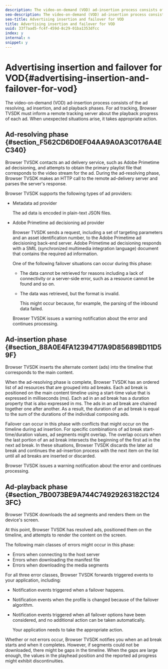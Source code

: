 ```yaml
---
description: The video-on-demand (VOD) ad-insertion process consists of the ad resolving, ad insertion, and ad playback phases. For ad tracking, Browser TVSDK must inform a remote tracking server about the playback progress of each ad. When unexpected situations arise, it takes appropriate action.
seo-description: The video-on-demand (VOD) ad-insertion process consists of the ad resolving, ad insertion, and ad playback phases. For ad tracking, Browser TVSDK must inform a remote tracking server about the playback progress of each ad. When unexpected situations arise, it takes appropriate action.
seo-title: Advertising insertion and failover for VOD
title: Advertising insertion and failover for VOD
uuid: 33f7aad5-fc4f-459d-8c29-01ba1353dfcc
index: y
internal: n
snippet: y
---
```


# Advertising insertion and failover for VOD{#advertising-insertion-and-failover-for-vod}

The video-on-demand (VOD) ad-insertion process consists of the ad resolving, ad insertion, and ad playback phases. For ad tracking, Browser TVSDK must inform a remote tracking server about the playback progress of each ad. When unexpected situations arise, it takes appropriate action.

## Ad-resolving phase {#section_F562CD6D0EF04AA9A0A3C0176A4EC340}

Browser TVSDK contacts an ad delivery service, such as Adobe Primetime ad decisioning, and attempts to obtain the primary playlist file that corresponds to the video stream for the ad. During the ad-resolving phase, Browser TVSDK makes an HTTP call to the remote ad-delivery server and parses the server's response.

Browser TVSDK supports the following types of ad providers:

* Metadata ad provider

  The ad data is encoded in plain-text JSON files. 
* Adobe Primetime ad decisioning ad provider

  Browser TVSDK sends a request, including a set of targeting parameters and an asset identification number, to the Adobe Primetime ad decisioning back-end server. Adobe Primetime ad decisioning responds with a SMIL (synchronized multimedia integration language) document that contains the required ad information.

  One of the following failover situations can occur during this phase:

    * The data cannot be retrieved for reasons including a lack of connectivity or a server-side error, such as a resource cannot be found and so on. 
    * The data was retrieved, but the format is invalid.

      This might occur because, for example, the parsing of the inbound data failed.

  Browser TVSDK issues a warning notification about the error and continues processing.

## Ad-insertion phase {#section_88A0E4FA12394717A9D85689BD11D59F}

Browser TVSDK inserts the alternate content (ads) into the timeline that corresponds to the main content.

When the ad-resolving phase is complete, Browser TVSDK has an ordered list of ad resources that are grouped into ad breaks. Each ad break is positioned on the main content timeline using a start-time value that is expressed in milliseconds (ms). Each ad in an ad break has a duration property that is also expressed in ms. The ads in an ad break are chained together one after another. As a result, the duration of an ad break is equal to the sum of the durations of the individual composing ads.

Failover can occur in this phase with conflicts that might occur on the timeline during ad insertion. For specific combinations of ad break start-time/duration values, ad segments might overlap. The overlap occurs when the last portion of an ad break intersects the beginning of the first ad in the next ad break. In these situations, Browser TVSDK discards the later ad break and continues the ad-insertion process with the next item on the list until all ad breaks are inserted or discarded.

Browser TVSDK issues a warning notification about the error and continues processing.

## Ad-playback phase {#section_7B0073BE9A744C74929263182C1243FC}

Browser TVSDK downloads the ad segments and renders them on the device's screen.

At this point, Browser TVSDK has resolved ads, positioned them on the timeline, and attempts to render the content on the screen.

The following main classes of errors might occur in this phase:

* Errors when connecting to the host server 
* Errors when downloading the manifest file 
* Errors when downloading the media segments

For all three error classes, Browser TVSDK forwards triggered events to your application, including:

* Notification events triggered when a failover happens. 
* Notification events when the profile is changed because of the failover algorithm. 
* Notification events triggered when all failover options have been considered, and no additional action can be taken automatically.

  Your application needs to take the appropriate action.

Whether or not errors occur, Browser TVSDK notifies you when an ad break starts and when it completes. However, if segments could not be downloaded, there might be gaps in the timeline. When the gaps are large enough, the values in the playhead position and the reported ad progress might exhibit discontinuities. 
